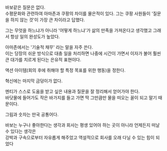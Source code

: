 바보같은 질문은 없다.  
수평문화와 관련하여 아마존과 쿠팡의 차이를 물은적이 있다.
그는 쿠팡 사원들이 '질문을 하지 않는 것'이 가장 큰 차이라고 답했다.

그는 무엇을 하느냐가 아니라 '어떻게 하느냐'가 삶의 만족을 가져온다고 생각했고 그래서 항상 일의 완성도가 높았다.

아마존에서는 '기술적 채무' 라는 말을 자주 쓴다.  
이는 당장의 쉬운 방식으로 대충 일을 처리하면 나중에 시간이 가면서 이자가 불어 훨씬 큰 대가를 치르게 된다는 은유적 표현이다.

액션 아이템(회의 후에 취해야 할 특정 목표를 위한 행동)을 정한다.

혁신에는 마지막 금덩이가 없다.

멘티가 스스로 도움을 받고 싶은 내용과 질문을 잘 정리해서 얻어가야 한다.  
바닷물에 들어가도 작은 바가지를 들고 가면 딱 그만큼만 물을 떠오는 꼴이 되고 말기 때문이다.

그림과 숫자는 만국 공통어다.

바보는 누구나 좋아한다는 생각과 회사는 평생 있어야 하는 곳이 아니라 언제든지 떠날 수 있다는 생각은  
강박과 구속으로부터 자유롭게 해주었고 역설적으로 회사를 오래 다닐 수 있는 힘이 되었다
